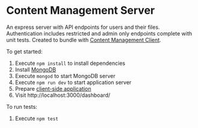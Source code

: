 # Content Management Server

An express server with API endpoints for users and their files. Authentication includes restricted and admin only endpoints complete with unit tests. Created to bundle with [Content Management Client](https://github.com/cassac/content-management-client).

To get started:

1. Execute `npm install` to install dependencies
2. Install [MongoDB](https://docs.mongodb.com/manual/installation/)
3. Execute `mongod` to start MongoDB server
4. Execute `npm run dev` to start application server
5. Prepare [client-side application](https://github.com/cassac/content-management-client) 
6. Visit http://localhost:3000/dashboard/

To run tests:
1. Execute `npm test`